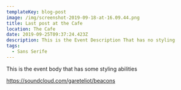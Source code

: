 ```yaml
---
templateKey: blog-post
image: /img/screenshot-2019-09-18-at-16.09.44.png
title: Last post at the Cafe
location: The Cafe
date: 2019-09-25T09:37:24.423Z
description: This is the Event Description That has no styling
tags:
  - Sans Serife
---
```

This is the event body that has some styling abilities

https://soundcloud.com/gareteliot/beacons
